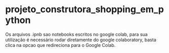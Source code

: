 # projeto_construtora_shopping_em_python

Os arquivos .ipnb sao notebooks escritos no google colab, para sua utilização é necessário rodar diretamente do google colaboratory, basta clica na opcao que redireciona para o Google Colab.
